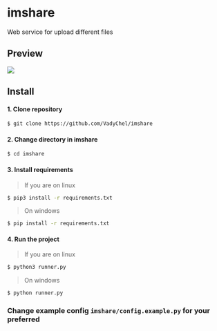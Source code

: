 # imshare
Web service for upload different files

## Preview
<img src="https://i.imgur.com/y7Bx7uA.png"/>

## Install
#### 1. Clone repository
```bash
$ git clone https://github.com/VadyChel/imshare
```
#### 2. Change directory in imshare
```bash
$ cd imshare
```
#### 3. Install requirements
> If you are on linux
```bash
$ pip3 install -r requirements.txt
```
> On windows
```bash
$ pip install -r requirements.txt
```
#### 4. Run the project
> If you are on linux
```bash
$ python3 runner.py
```
> On windows
```bash
$ python runner.py
```

### Change example config `imshare/config.example.py` for your preferred
